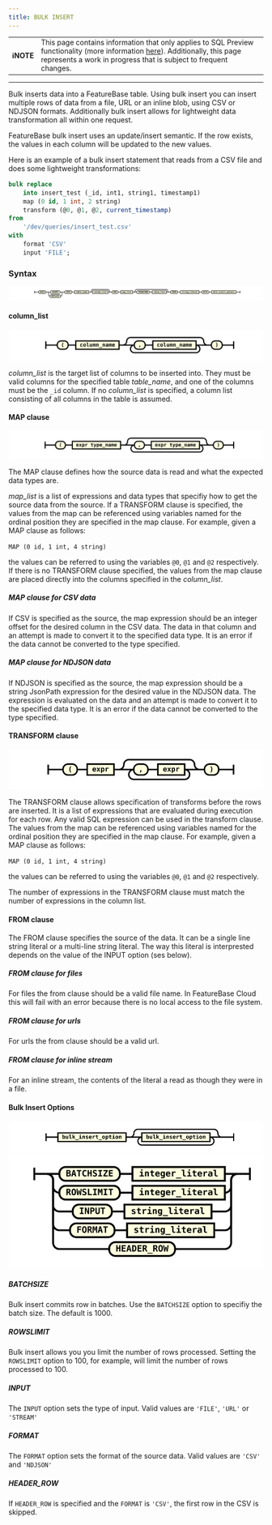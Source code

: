 ```yaml
---
title: BULK INSERT
---
```


| | |
|-|-|
| **ℹ️NOTE** | This page contains information that only applies to SQL Preview functionality (more information [here](/sql-preview/sql-preview)). Additionally, this page represents a work in progress that is subject to frequent changes. |

---

Bulk inserts data into a FeatureBase table. Using bulk insert you can insert multiple rows of data from a file, URL or an inline blob, using CSV or NDJSON formats. Additionally bulk insert allows for lightweight data transformation all within one request.

FeatureBase bulk insert uses an update/insert semantic. If the row exists, the values in each column will be updated to the new values.

Here is an example of a bulk insert statement that reads from a CSV file and does some lightweight transformations:

```sql
bulk replace
    into insert_test (_id, int1, string1, timestamp1) 
    map (0 id, 1 int, 2 string)
    transform (@0, @1, @2, current_timestamp) 
from 
    '/dev/queries/insert_test.csv' 
with
    format 'CSV'
    input 'FILE';
```

### Syntax

![expr](/img/sql/bulk_insert_stmt.svg)

#### column_list

![expr](/img/sql/column_list.svg)

_column_list_ is the target list of columns to be inserted into. They must be valid columns for the specified table _table_name_, and one of the columns must be the `_id` column. If no _column_list_ is specified, a column list consisting of all columns in the table is assumed.

#### MAP clause

![expr](/img/sql/map_list.svg)

The MAP clause defines how the source data is read and what the expected data types are.

_map_list_ is a list of expressions and data types that specifiy how to get the source data from the source. If a TRANSFORM clause is specified, the values from the map can be referenced using variables named for the ordinal position they are specified in the map clause. For example, given a MAP clause as follows:

`MAP (0 id, 1 int, 4 string)`

the values can be referred to using the variables `@0`, `@1` and `@2` respectively. If there is no TRANSFORM clause specified, the values from the map clause are placed directly into the columns specified in the _column_list_.


##### MAP clause for CSV data

If CSV is specified as the source, the map expression should be an integer offset for the desired column in the CSV data. The data in that column and an attempt is made to convert it to the specified data type. It is an error if the data cannot be converted to the type specified.

##### MAP clause for NDJSON data

If NDJSON is specified as the source, the map expression should be a string JsonPath expression for the desired value in the NDJSON data. The expression is evaluated on the data and an attempt is made to convert it to the specified data type. It is an error if the data cannot be converted to the type specified.

#### TRANSFORM clause

![expr](/img/sql/value_list.svg)

The TRANSFORM clause allows specification of transforms before the rows are inserted. It is a list of expressions that are evaluated during execution for each row. Any valid SQL expression can be used in the transform clause. The values from the map can be referenced using variables named for the ordinal position they are specified in the map clause. For example, given a MAP clause as follows:

`MAP (0 id, 1 int, 4 string)`

the values can be referred to using the variables `@0`, `@1` and `@2` respectively.

The number of expressions in the TRANSFORM clause must match the number of expressions in the column list. 


#### FROM clause

The FROM clause specifies the source of the data. It can be a single line string literal or a multi-line string literal. The way this literal is interprested depends on the value of the INPUT option (ses below).

##### FROM clause for files

For files the from clause should be a valid file name. In FeatureBase Cloud this will fail with an error because there is no local access to the file system.

##### FROM clause for urls

For urls the from clause should be a valid url.

##### FROM clause for inline stream

For an inline stream, the contents of the literal a read as though they were in a file.

#### Bulk Insert Options

![expr](/img/sql/bulk_insert_options.svg)
![expr](/img/sql/bulk_insert_option.svg)

##### BATCHSIZE

Bulk insert commits row in batches. Use the `BATCHSIZE` option to specifiy the batch size. The default is 1000.

##### ROWSLIMIT

Bulk insert allows you you limit the number of rows processed. Setting the `ROWSLIMIT` option to 100, for example, will limit the number of rows processed to 100.

##### INPUT

The `INPUT` option sets the type of input. Valid values are `'FILE'`, `'URL'` or `'STREAM'`

##### FORMAT

The `FORMAT` option sets the format of the source data. Valid values are `'CSV'` and `'NDJSON'`

##### HEADER_ROW

If `HEADER_ROW` is specified and the `FORMAT` is `'CSV'`, the first row in the CSV is skipped.
